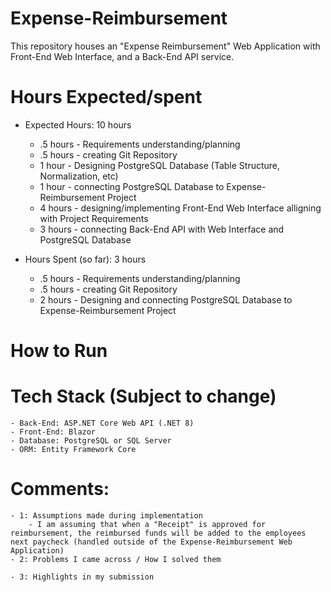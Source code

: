 # Expense-Reimbursement
This repository houses an "Expense Reimbursement" Web Application with Front-End Web Interface, and a Back-End API service.

# Hours Expected/spent
- Expected Hours: 10 hours
	- .5 hours - Requirements understanding/planning
	- .5 hours - creating Git Repository
	- 1 hour - Designing PostgreSQL Database (Table Structure, Normalization, etc)
	- 1 hour - connecting PostgreSQL Database to Expense-Reimbursement Project
	- 4 hours - designing/implementing Front-End Web Interface alligning with Project Requirements
	- 3 hours - connecting Back-End API with Web Interface and PostgreSQL Database

- Hours Spent (so far): 3 hours
	- .5 hours - Requirements understanding/planning
	- .5 hours - creating Git Repository
	- 2 hours - Designing and connecting PostgreSQL Database to Expense-Reimbursement Project

# How to Run


# Tech Stack (Subject to change)
	- Back-End: ASP.NET Core Web API (.NET 8)
	- Front-End: Blazor
	- Database: PostgreSQL or SQL Server
	- ORM: Entity Framework Core

# Comments:
	- 1: Assumptions made during implementation
		- I am assuming that when a "Receipt" is approved for reimbursement, the reimbursed funds will be added to the employees next paycheck (handled outside of the Expense-Reimbursement Web Application)
	- 2: Problems I came across / How I solved them
	
	- 3: Highlights in my submission